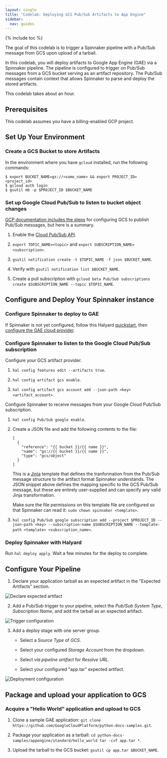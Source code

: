 ```yaml
---
layout: single
title: "Codelab: Deploying GCS Pub/Sub Artifacts to App Engine"
sidebar:
  nav: guides
---
```


{% include toc %}

The goal of this codelab is to trigger a Spinnaker pipeline with a Pub/Sub message from GCS upon upload of a tarball. 

In this codelab, you will deploy artifacts to Google App Engine (GAE) via a Spinnaker pipeline.
The pipeline is configured to trigger on Pub/Sub messages from a GCS bucket serving as an artifact repository.
The Pub/Sub messages contain context that allows Spinnaker to parse and deploy the stored artifacts.

This codelab takes about an hour.

## Prerequisites

This codelab assumes you have a billing-enabled GCP project.

## Set Up Your Environment

### Create a GCS Bucket to store Artifacts

In the environment where you have `gcloud` installed, run the following commands:

```
$ export BUCKET_NAME=gs://<some_name> && export PROJECT_ID=<project_id>
$ gcloud auth login
$ gsutil mb -p $PROJECT_ID $BUCKET_NAME
```

### Set up Google Cloud Pub/Sub to listen to bucket object changes

[GCP documentation includes the steps](https://cloud.google.com/storage/docs/reporting-changes) for configuring GCS to publish Pub/Sub messages, but here is a summary.

1. Enable the [Cloud Pub/Sub API](https://cloud.google.com/pubsub/docs/apis).

2. `export TOPIC_NAME=<topic>` and `export SUBSCRIPTION_NAME=<subscription>`.

3. `gsutil notification create -t $TOPIC_NAME -f json $BUCKET_NAME`.

4. Verify with `gsutil notification list $BUCKET_NAME`.

5. Create a pull subscription with `gcloud beta Pub/Sub subscriptions create $SUBSCRIPTION_NAME --topic $TOPIC_NAME`.

## Configure and Deploy Your Spinnaker instance

### Configure Spinnaker to deploy to GAE

If Spinnaker is not yet configured, follow this Halyard [quickstart](https://www.spinnaker.io/setup/quickstart/halyard-gce/), then 
[configure the GAE cloud provider](https://www.spinnaker.io/setup/providers/appengine/).

### Configure Spinnaker to listen to the Google Cloud Pub/Sub subscription

Configure your GCS artifact provider.

1. `hal config features edit --artifacts true`.

2. `hal config artifact gcs enable`.

3. `hal config artifact gcs account add --json-path <key> <artifact_account>`.

Configure Spinnaker to receive messages from your Google Cloud Pub/Sub subscription.

1. `hal config Pub/Sub google enable`.

2. Create a JSON file and add the following contents to the file:

    ```
    [
      {
        "reference": "{{ bucket }}/{{ name }}",
        "name": "gs://{{ bucket }}/{{ name }}",
        "type": "gcs/object"
      }
    ]
    ```

    This is a [Jinja](http://jinja.pocoo.org/docs/2.9/) template that defines the tranformation from the Pub/Sub message structure to the artifact format
    Spinnaker understands. The JSON snippet above defines the mapping specific to the GCS Pub/Sub message, but these are entirely
    user-supplied and can specify any valid Jinja transformation.

    Make sure the file permissions on this template file are configured so that Spinnaker can read it: `sudo chown spinnaker <template>`.

3. `hal config Pub/Sub google subscription add --project $PROJECT_ID --json-path <key> --subscription-name $SUBSCRIPTION_NAME --template-path <template> <subscription_name>`.

### Deploy Spinnaker with Halyard

Run `hal deploy apply`. Wait a few minutes for the deploy to complete.

## Configure Your Pipeline

1. Declare your application tarball as an expected artifact in the "Expected Artifacts" section.

 ![Declare expected artifact](images/01_expected_artifacts.png)

2. Add a Pub/Sub trigger to your pipeline, select the *Pub/Sub System Type*, *Subscription Name*, and add the tarball as an expected
artifact.

 ![Trigger configuration](images/02_trigger_config.png)

3. Add a deploy stage with one server group.

    - Select a *Source Type* of *GCS*.

    - Select your configured *Storage Account* from the dropdown.

    - Select *via pipeline artifact* for *Resolve URL*.

    - Select your configured "app.tar" expected artifact.

 ![Deployment configuration](images/03_deploy_config.png)

## Package and upload your application to GCS

### Acquire a "Hello World" application and upload to GCS

1. Clone a sample GAE application: `git clone https://github.com/GoogleCloudPlatform/python-docs-samples.git`.

2. Package your application as a tarball: `cd python-docs-samples/appengine/standard/hello_world tar -cvf app.tar *`.

3. Upload the tarball to the GCS bucket: `gsutil cp app.tar $BUCKET_NAME`.
